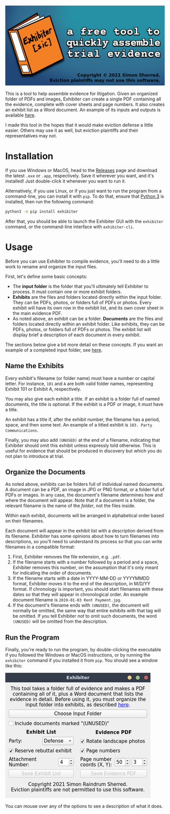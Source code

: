 ![icon](https://raw.githubusercontent.com/raindrum/exhibiter/master/graphics/promo.png)

This is a tool to help assemble evidence for litigation. Given an organized folder of PDFs and images, Exhibiter can create a single PDF containing all the evidence, complete with cover sheets and page numbers. It also creates an exhibit list as a Word document. An example of its inputs and outputs is available [here](https://github.com/raindrum/exhibiter/tree/master/example).

I made this tool in the hopes that it would make eviction defense a little easier. Others may use it as well, but eviction plaintiffs and their representatives may not.

# Installation

If you use Windows or MacOS, head to the [Releases](https://github.com/raindrum/exhibiter/releases) page and download the latest `.exe` or `.app`, respectively. Save it wherever you want, and it's installed! Just double-click it whenever you want to run it.

Alternatively, if you use Linux, or if you just want to run the program from a command-line, you can install it with `pip`. To do that, ensure that [Python 3](https://www.python.org/downloads/) is installed, then run the following command:

```bash
python3 -m pip install exhibiter
```

After that, you should be able to launch the Exhibiter GUI with the `exhibiter` command, or the command-line interface with `exhibiter-cli`.

# Usage

Before you can use Exhibiter to compile evidence, you'll need to do a little work to rename and organize the input files.

First, let's define some basic concepts:

- The **input folder** is the folder that you'll ultimately tell Exhibiter to process. It must contain one or more exhibit folders.
- **Exhibits** are the files and folders located directly within the input folder. They can be PDFs, photos, or folders full of PDFs or photos. Every exhibit will have its own row in the exhibit list, and its own cover sheet in the main evidence PDF.
- As noted above, an exhibit can be a folder. **Documents** are the files and folders located directly within an exhibit folder. Like exhibits, they can be PDFs, photos, or folders full of PDFs or photos. The exhibit list will display brief a description of each document in every exhibit.

The sections below give a bit more detail on these concepts. If you want an example of a completed input folder, see [here](https://github.com/raindrum/exhibiter/tree/master/example).

## Name the Exhibits

Every exhibit's filename (or folder name) must have a number or capital letter. For instance, `101` and `A` are both valid folder names, representing Exhibit 101 or Exhibit A, respectively.

You may also give each exhibit a title. If an exhibit is a folder full of named documents, the title is optional. If the exhibit is a PDF or image, it *must* have a title.

An exhibit has a title if, after the exhibit number, the filename has a period, space, and then some text. An example of a titled exhibit is `103. Party Communications`.

Finally, you may also add `(UNUSED)` at the end of a filename, indicating that Exhibiter should omit this exhibit unless expressly told otherwise. This is useful for evidence that should be produced in discovery but which you do not plan to introduce at trial.

## Organize the Documents

As noted above, exhibits can be folders full of individual named documents. A document can be a PDF, an image in JPG or PNG format, or a folder full of PDFs or images. In any case, the document's filename determines how and where the document will appear. Note that if a document is a folder, the relevant filename is the name of the *folder*, not the files inside.

Within each exhibit, documents will be arranged in alphabetical order based on their filenames.

Each document will appear in the exhibit list with a description derived from its filename. Exhibiter has some opinions about how to turn filenames into descriptions, so you'll need to understand its process so that you can write filenames in a compatible format:

1. First, Exhibiter removes the file extension, e.g. `.pdf`.
2. If the filename starts with a number followed by a period and a space, Exhibiter removes this number, on the assumption that it's only meant for indicating the order of documents.
3. If the filename starts with a date in YYYY-MM-DD or YYYYMMDD format, Exhibiter moves it to the end of the description, in M/D/YY format. If chronology is important, you should start filenames with these dates so that they will appear in chronological order. An example document filename is `2019-01-03 Rent Payment.jpg`.
4. If the document's filename ends with `(UNUSED)`, the document will normally be omitted, the same way that entire exhibits with that tag will be omitted. If you tell Exhibiter *not* to omit such documents, the word `(UNUSED)` will be omitted from the description.

## Run the Program

Finally, you're ready to run the program, by double-clicking the executable if you followed the Windows or MacOS instructions, or by running the `exhibiter` command if you installed it from `pip`. You should see a window like this:

![screenshot](https://raw.githubusercontent.com/raindrum/exhibiter/master/graphics/screenshot.png)

You can mouse over any of the options to see a description of what it does.